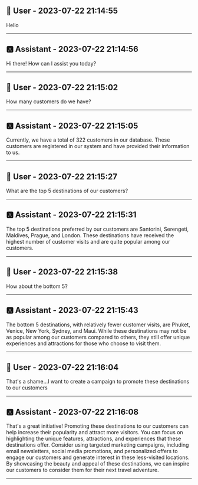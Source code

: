 
## 👤 User - 2023-07-22 21:14:55

Hello

---

## 🅰️ Assistant - 2023-07-22 21:14:56

Hi there! How can I assist you today?

---

## 👤 User - 2023-07-22 21:15:02

How many customers do we have?

---

## 🅰️ Assistant - 2023-07-22 21:15:05

Currently, we have a total of 322 customers in our database. These customers are registered in our system and have provided their information to us.

---

## 👤 User - 2023-07-22 21:15:27

What are the top 5 destinations of our customers?

---

## 🅰️ Assistant - 2023-07-22 21:15:31

The top 5 destinations preferred by our customers are Santorini, Serengeti, Maldives, Prague, and London. These destinations have received the highest number of customer visits and are quite popular among our customers.

---

## 👤 User - 2023-07-22 21:15:38

How about the bottom 5?

---

## 🅰️ Assistant - 2023-07-22 21:15:43

The bottom 5 destinations, with relatively fewer customer visits, are Phuket, Venice, New York, Sydney, and Maui. While these destinations may not be as popular among our customers compared to others, they still offer unique experiences and attractions for those who choose to visit them.

---

## 👤 User - 2023-07-22 21:16:04

That's a shame...I want to create a campaign to promote these destinations to our customers

---

## 🅰️ Assistant - 2023-07-22 21:16:08

That's a great initiative! Promoting these destinations to our customers can help increase their popularity and attract more visitors. You can focus on highlighting the unique features, attractions, and experiences that these destinations offer. Consider using targeted marketing campaigns, including email newsletters, social media promotions, and personalized offers to engage our customers and generate interest in these less-visited locations. By showcasing the beauty and appeal of these destinations, we can inspire our customers to consider them for their next travel adventure.

---

